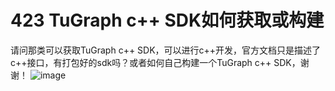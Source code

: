 # 423 TuGraph c++ SDK如何获取或构建
请问那类可以获取TuGraph c++ SDK，可以进行c++开发，官方文档只是描述了c++接口，有打包好的sdk吗？或者如何自己构建一个TuGraph c++ SDK，谢谢！
![image](https://github.com/TuGraph-family/tugraph-db/assets/3362645/c6a7393e-aaef-4a2f-8d3f-b35ac0a809a8)
